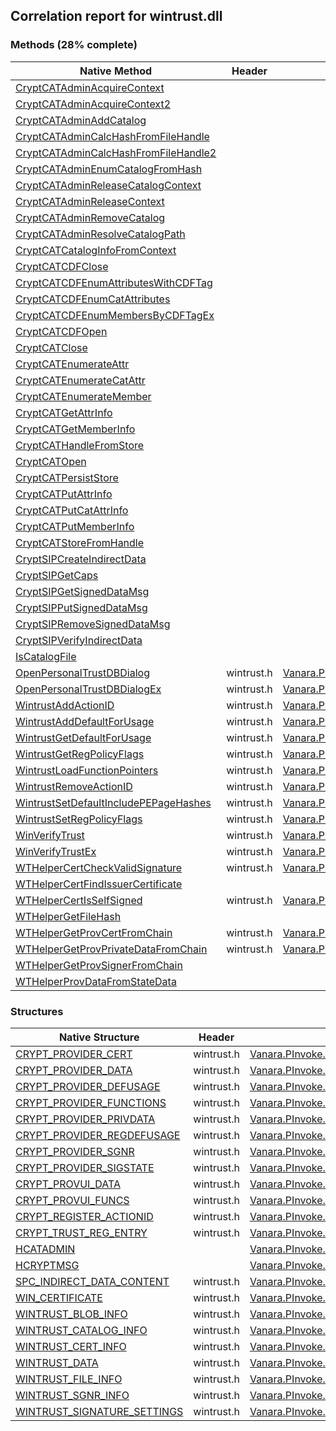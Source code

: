 ## Correlation report for wintrust.dll  
### Methods (28% complete)  
Native Method | Header | Managed Method  
--- | --- | ---  
[CryptCATAdminAcquireContext](https://www.google.com/search?num=5&q=CryptCATAdminAcquireContext+site%3Amicrosoft.com) |  |   
[CryptCATAdminAcquireContext2](https://www.google.com/search?num=5&q=CryptCATAdminAcquireContext2+site%3Amicrosoft.com) |  |   
[CryptCATAdminAddCatalog](https://www.google.com/search?num=5&q=CryptCATAdminAddCatalog+site%3Amicrosoft.com) |  |   
[CryptCATAdminCalcHashFromFileHandle](https://www.google.com/search?num=5&q=CryptCATAdminCalcHashFromFileHandle+site%3Amicrosoft.com) |  |   
[CryptCATAdminCalcHashFromFileHandle2](https://www.google.com/search?num=5&q=CryptCATAdminCalcHashFromFileHandle2+site%3Amicrosoft.com) |  |   
[CryptCATAdminEnumCatalogFromHash](https://www.google.com/search?num=5&q=CryptCATAdminEnumCatalogFromHash+site%3Amicrosoft.com) |  |   
[CryptCATAdminReleaseCatalogContext](https://www.google.com/search?num=5&q=CryptCATAdminReleaseCatalogContext+site%3Amicrosoft.com) |  |   
[CryptCATAdminReleaseContext](https://www.google.com/search?num=5&q=CryptCATAdminReleaseContext+site%3Amicrosoft.com) |  |   
[CryptCATAdminRemoveCatalog](https://www.google.com/search?num=5&q=CryptCATAdminRemoveCatalog+site%3Amicrosoft.com) |  |   
[CryptCATAdminResolveCatalogPath](https://www.google.com/search?num=5&q=CryptCATAdminResolveCatalogPath+site%3Amicrosoft.com) |  |   
[CryptCATCatalogInfoFromContext](https://www.google.com/search?num=5&q=CryptCATCatalogInfoFromContext+site%3Amicrosoft.com) |  |   
[CryptCATCDFClose](https://www.google.com/search?num=5&q=CryptCATCDFClose+site%3Amicrosoft.com) |  |   
[CryptCATCDFEnumAttributesWithCDFTag](https://www.google.com/search?num=5&q=CryptCATCDFEnumAttributesWithCDFTag+site%3Amicrosoft.com) |  |   
[CryptCATCDFEnumCatAttributes](https://www.google.com/search?num=5&q=CryptCATCDFEnumCatAttributes+site%3Amicrosoft.com) |  |   
[CryptCATCDFEnumMembersByCDFTagEx](https://www.google.com/search?num=5&q=CryptCATCDFEnumMembersByCDFTagEx+site%3Amicrosoft.com) |  |   
[CryptCATCDFOpen](https://www.google.com/search?num=5&q=CryptCATCDFOpen+site%3Amicrosoft.com) |  |   
[CryptCATClose](https://www.google.com/search?num=5&q=CryptCATClose+site%3Amicrosoft.com) |  |   
[CryptCATEnumerateAttr](https://www.google.com/search?num=5&q=CryptCATEnumerateAttr+site%3Amicrosoft.com) |  |   
[CryptCATEnumerateCatAttr](https://www.google.com/search?num=5&q=CryptCATEnumerateCatAttr+site%3Amicrosoft.com) |  |   
[CryptCATEnumerateMember](https://www.google.com/search?num=5&q=CryptCATEnumerateMember+site%3Amicrosoft.com) |  |   
[CryptCATGetAttrInfo](https://www.google.com/search?num=5&q=CryptCATGetAttrInfo+site%3Amicrosoft.com) |  |   
[CryptCATGetMemberInfo](https://www.google.com/search?num=5&q=CryptCATGetMemberInfo+site%3Amicrosoft.com) |  |   
[CryptCATHandleFromStore](https://www.google.com/search?num=5&q=CryptCATHandleFromStore+site%3Amicrosoft.com) |  |   
[CryptCATOpen](https://www.google.com/search?num=5&q=CryptCATOpen+site%3Amicrosoft.com) |  |   
[CryptCATPersistStore](https://www.google.com/search?num=5&q=CryptCATPersistStore+site%3Amicrosoft.com) |  |   
[CryptCATPutAttrInfo](https://www.google.com/search?num=5&q=CryptCATPutAttrInfo+site%3Amicrosoft.com) |  |   
[CryptCATPutCatAttrInfo](https://www.google.com/search?num=5&q=CryptCATPutCatAttrInfo+site%3Amicrosoft.com) |  |   
[CryptCATPutMemberInfo](https://www.google.com/search?num=5&q=CryptCATPutMemberInfo+site%3Amicrosoft.com) |  |   
[CryptCATStoreFromHandle](https://www.google.com/search?num=5&q=CryptCATStoreFromHandle+site%3Amicrosoft.com) |  |   
[CryptSIPCreateIndirectData](https://www.google.com/search?num=5&q=CryptSIPCreateIndirectData+site%3Amicrosoft.com) |  |   
[CryptSIPGetCaps](https://www.google.com/search?num=5&q=CryptSIPGetCaps+site%3Amicrosoft.com) |  |   
[CryptSIPGetSignedDataMsg](https://www.google.com/search?num=5&q=CryptSIPGetSignedDataMsg+site%3Amicrosoft.com) |  |   
[CryptSIPPutSignedDataMsg](https://www.google.com/search?num=5&q=CryptSIPPutSignedDataMsg+site%3Amicrosoft.com) |  |   
[CryptSIPRemoveSignedDataMsg](https://www.google.com/search?num=5&q=CryptSIPRemoveSignedDataMsg+site%3Amicrosoft.com) |  |   
[CryptSIPVerifyIndirectData](https://www.google.com/search?num=5&q=CryptSIPVerifyIndirectData+site%3Amicrosoft.com) |  |   
[IsCatalogFile](https://www.google.com/search?num=5&q=IsCatalogFile+site%3Amicrosoft.com) |  |   
[OpenPersonalTrustDBDialog](http://msdn2.microsoft.com/en-us/library/25f1d012-0c82-4992-b924-b539d4c6dc5f) | wintrust.h | [Vanara.PInvoke.WinTrust.OpenPersonalTrustDBDialog](https://github.com/dahall/Vanara/search?l=C%23&q=OpenPersonalTrustDBDialog)  
[OpenPersonalTrustDBDialogEx](http://msdn2.microsoft.com/en-us/library/5e4dbccd-4cd0-4525-85dc-3327a5b713a1) | wintrust.h | [Vanara.PInvoke.WinTrust.OpenPersonalTrustDBDialogEx](https://github.com/dahall/Vanara/search?l=C%23&q=OpenPersonalTrustDBDialogEx)  
[WintrustAddActionID](http://msdn2.microsoft.com/en-us/library/3b282342-9c86-42fa-b745-e5194d2885dc) | wintrust.h | [Vanara.PInvoke.WinTrust.WintrustAddActionID](https://github.com/dahall/Vanara/search?l=C%23&q=WintrustAddActionID)  
[WintrustAddDefaultForUsage](http://msdn2.microsoft.com/en-us/library/511D05BD-0F8C-45B8-A1B0-D3C7AAFECCFC) | wintrust.h | [Vanara.PInvoke.WinTrust.WintrustAddDefaultForUsage](https://github.com/dahall/Vanara/search?l=C%23&q=WintrustAddDefaultForUsage)  
[WintrustGetDefaultForUsage](http://msdn2.microsoft.com/en-us/library/B2ED5489-792F-4B00-A21E-EE1B1462D1C8) | wintrust.h | [Vanara.PInvoke.WinTrust.WintrustGetDefaultForUsage](https://github.com/dahall/Vanara/search?l=C%23&q=WintrustGetDefaultForUsage)  
[WintrustGetRegPolicyFlags](http://msdn2.microsoft.com/en-us/library/f5e79ac8-9a70-4e79-ae4f-e128bd8c84de) | wintrust.h | [Vanara.PInvoke.WinTrust.WintrustGetRegPolicyFlags](https://github.com/dahall/Vanara/search?l=C%23&q=WintrustGetRegPolicyFlags)  
[WintrustLoadFunctionPointers](http://msdn2.microsoft.com/en-us/library/c36db226-34b4-4a31-b8c6-b9d124acc669) | wintrust.h | [Vanara.PInvoke.WinTrust.WintrustLoadFunctionPointers](https://github.com/dahall/Vanara/search?l=C%23&q=WintrustLoadFunctionPointers)  
[WintrustRemoveActionID](http://msdn2.microsoft.com/en-us/library/d1c84b69-4886-4cb4-99c5-294bd9d8228b) | wintrust.h | [Vanara.PInvoke.WinTrust.WintrustRemoveActionID](https://github.com/dahall/Vanara/search?l=C%23&q=WintrustRemoveActionID)  
[WintrustSetDefaultIncludePEPageHashes](http://msdn2.microsoft.com/en-us/library/af48e570-e71d-488f-831c-35834242db3c) | wintrust.h | [Vanara.PInvoke.WinTrust.WintrustSetDefaultIncludePEPageHashes](https://github.com/dahall/Vanara/search?l=C%23&q=WintrustSetDefaultIncludePEPageHashes)  
[WintrustSetRegPolicyFlags](http://msdn2.microsoft.com/en-us/library/8aaeecd0-3814-42a0-9e5b-82b0b220bc9a) | wintrust.h | [Vanara.PInvoke.WinTrust.WintrustSetRegPolicyFlags](https://github.com/dahall/Vanara/search?l=C%23&q=WintrustSetRegPolicyFlags)  
[WinVerifyTrust](http://msdn2.microsoft.com/en-us/library/b7efac6a-ac9f-477a-aada-63fe32208e6f) | wintrust.h | [Vanara.PInvoke.WinTrust.WinVerifyTrust](https://github.com/dahall/Vanara/search?l=C%23&q=WinVerifyTrust)  
[WinVerifyTrustEx](http://msdn2.microsoft.com/en-us/library/209c9953-a4a5-4ff0-961f-92e97ccce23d) | wintrust.h | [Vanara.PInvoke.WinTrust.WinVerifyTrustEx](https://github.com/dahall/Vanara/search?l=C%23&q=WinVerifyTrustEx)  
[WTHelperCertCheckValidSignature](http://msdn2.microsoft.com/en-us/library/d46eea18-03cb-4199-873e-0e9e13061598) | wintrust.h | [Vanara.PInvoke.WinTrust.WTHelperCertCheckValidSignature](https://github.com/dahall/Vanara/search?l=C%23&q=WTHelperCertCheckValidSignature)  
[WTHelperCertFindIssuerCertificate](https://www.google.com/search?num=5&q=WTHelperCertFindIssuerCertificate+site%3Amicrosoft.com) |  |   
[WTHelperCertIsSelfSigned](http://msdn2.microsoft.com/en-us/library/456b8c8c-6ca3-469a-a415-e72109696bf5) | wintrust.h | [Vanara.PInvoke.WinTrust.WTHelperCertIsSelfSigned](https://github.com/dahall/Vanara/search?l=C%23&q=WTHelperCertIsSelfSigned)  
[WTHelperGetFileHash](https://www.google.com/search?num=5&q=WTHelperGetFileHash+site%3Amicrosoft.com) |  |   
[WTHelperGetProvCertFromChain](http://msdn2.microsoft.com/en-us/library/047278fe-37d5-4fd6-8b36-9e28ead0cc5a) | wintrust.h | [Vanara.PInvoke.WinTrust.WTHelperGetProvCertFromChain](https://github.com/dahall/Vanara/search?l=C%23&q=WTHelperGetProvCertFromChain)  
[WTHelperGetProvPrivateDataFromChain](http://msdn2.microsoft.com/en-us/library/67a718a2-47ca-4c45-a939-99dd8311dc6d) | wintrust.h | [Vanara.PInvoke.WinTrust.WTHelperGetProvPrivateDataFromChain](https://github.com/dahall/Vanara/search?l=C%23&q=WTHelperGetProvPrivateDataFromChain)  
[WTHelperGetProvSignerFromChain](https://www.google.com/search?num=5&q=WTHelperGetProvSignerFromChain+site%3Amicrosoft.com) |  |   
[WTHelperProvDataFromStateData](https://www.google.com/search?num=5&q=WTHelperProvDataFromStateData+site%3Amicrosoft.com) |  |   
### Structures  
Native Structure | Header | Managed Structure  
--- | --- | ---  
[CRYPT_PROVIDER_CERT](http://msdn2.microsoft.com/en-us/library/622e7a72-445a-4820-b236-1c90dad08351) | wintrust.h | [Vanara.PInvoke.WinTrust.CRYPT_PROVIDER_CERT](https://github.com/dahall/Vanara/search?l=C%23&q=CRYPT_PROVIDER_CERT)  
[CRYPT_PROVIDER_DATA](http://msdn2.microsoft.com/en-us/library/86f819f0-c243-45ba-8b7b-97ed906e6e8a) | wintrust.h | [Vanara.PInvoke.WinTrust.CRYPT_PROVIDER_DATA](https://github.com/dahall/Vanara/search?l=C%23&q=CRYPT_PROVIDER_DATA)  
[CRYPT_PROVIDER_DEFUSAGE](http://msdn2.microsoft.com/en-us/library/28A93F39-0CBC-432C-841B-83B54A50EA14) | wintrust.h | [Vanara.PInvoke.WinTrust.CRYPT_PROVIDER_DEFUSAGE](https://github.com/dahall/Vanara/search?l=C%23&q=CRYPT_PROVIDER_DEFUSAGE)  
[CRYPT_PROVIDER_FUNCTIONS](http://msdn2.microsoft.com/en-us/library/2c00f8ec-e262-4df8-8984-a2702a4162bf) | wintrust.h | [Vanara.PInvoke.WinTrust.CRYPT_PROVIDER_FUNCTIONS](https://github.com/dahall/Vanara/search?l=C%23&q=CRYPT_PROVIDER_FUNCTIONS)  
[CRYPT_PROVIDER_PRIVDATA](http://msdn2.microsoft.com/en-us/library/499e4d9b-991a-4317-bc74-a1dfb6609a70) | wintrust.h | [Vanara.PInvoke.WinTrust.CRYPT_PROVIDER_PRIVDATA](https://github.com/dahall/Vanara/search?l=C%23&q=CRYPT_PROVIDER_PRIVDATA)  
[CRYPT_PROVIDER_REGDEFUSAGE](http://msdn2.microsoft.com/en-us/library/A6047CBA-E4BA-4A31-B700-C368CFB57895) | wintrust.h | [Vanara.PInvoke.WinTrust.CRYPT_PROVIDER_REGDEFUSAGE](https://github.com/dahall/Vanara/search?l=C%23&q=CRYPT_PROVIDER_REGDEFUSAGE)  
[CRYPT_PROVIDER_SGNR](http://msdn2.microsoft.com/en-us/library/39cf9a03-768d-4ae0-a19d-17652181dbe4) | wintrust.h | [Vanara.PInvoke.WinTrust.CRYPT_PROVIDER_SGNR](https://github.com/dahall/Vanara/search?l=C%23&q=CRYPT_PROVIDER_SGNR)  
[CRYPT_PROVIDER_SIGSTATE](http://msdn2.microsoft.com/en-us/library/B362A161-6B92-41B0-AE81-337EB42502D8) | wintrust.h | [Vanara.PInvoke.WinTrust.CRYPT_PROVIDER_SIGSTATE](https://github.com/dahall/Vanara/search?l=C%23&q=CRYPT_PROVIDER_SIGSTATE)  
[CRYPT_PROVUI_DATA](http://msdn2.microsoft.com/en-us/library/86f819f0-c243-45ba-8b7b-97ed906e6e8a) | wintrust.h | [Vanara.PInvoke.WinTrust.CRYPT_PROVUI_DATA](https://github.com/dahall/Vanara/search?l=C%23&q=CRYPT_PROVUI_DATA)  
[CRYPT_PROVUI_FUNCS](http://msdn2.microsoft.com/en-us/library/7cdc32ea-b28a-400f-ad8a-984f86bb95fd) | wintrust.h | [Vanara.PInvoke.WinTrust.CRYPT_PROVUI_FUNCS](https://github.com/dahall/Vanara/search?l=C%23&q=CRYPT_PROVUI_FUNCS)  
[CRYPT_REGISTER_ACTIONID](http://msdn2.microsoft.com/en-us/library/0b2b482f-f087-4be7-b17f-91c287c3460d) | wintrust.h | [Vanara.PInvoke.WinTrust.CRYPT_REGISTER_ACTIONID](https://github.com/dahall/Vanara/search?l=C%23&q=CRYPT_REGISTER_ACTIONID)  
[CRYPT_TRUST_REG_ENTRY](http://msdn2.microsoft.com/en-us/library/1a531219-f254-4057-934b-af95bfe0bb83) | wintrust.h | [Vanara.PInvoke.WinTrust.CRYPT_TRUST_REG_ENTRY](https://github.com/dahall/Vanara/search?l=C%23&q=CRYPT_TRUST_REG_ENTRY)  
[HCATADMIN](https://www.google.com/search?num=5&q=HCATADMIN+site%3Amicrosoft.com) |  | [Vanara.PInvoke.WinTrust.HCATADMIN](https://github.com/dahall/Vanara/search?l=C%23&q=HCATADMIN)  
[HCRYPTMSG](https://www.google.com/search?num=5&q=HCRYPTMSG+site%3Amicrosoft.com) |  | [Vanara.PInvoke.WinTrust.HCRYPTMSG](https://github.com/dahall/Vanara/search?l=C%23&q=HCRYPTMSG)  
[SPC_INDIRECT_DATA_CONTENT](http://msdn2.microsoft.com/en-us/library/BD790CA5-9C51-4483-93C1-5492154BF913) | wintrust.h | [Vanara.PInvoke.WinTrust.SPC_INDIRECT_DATA_CONTENT](https://github.com/dahall/Vanara/search?l=C%23&q=SPC_INDIRECT_DATA_CONTENT)  
[WIN_CERTIFICATE](http://msdn2.microsoft.com/en-us/library/AC666871-265B-4D09-B7A6-DEC48D4645FD) | wintrust.h | [Vanara.PInvoke.WinTrust.WIN_CERTIFICATE](https://github.com/dahall/Vanara/search?l=C%23&q=WIN_CERTIFICATE)  
[WINTRUST_BLOB_INFO](http://msdn2.microsoft.com/en-us/library/8b13d355-4d24-4d8e-aae3-db16467999be) | wintrust.h | [Vanara.PInvoke.WinTrust.WINTRUST_BLOB_INFO](https://github.com/dahall/Vanara/search?l=C%23&q=WINTRUST_BLOB_INFO)  
[WINTRUST_CATALOG_INFO](http://msdn2.microsoft.com/en-us/library/5d095e0f-c8c9-4717-b23a-985737b78431) | wintrust.h | [Vanara.PInvoke.WinTrust.WINTRUST_CATALOG_INFO](https://github.com/dahall/Vanara/search?l=C%23&q=WINTRUST_CATALOG_INFO)  
[WINTRUST_CERT_INFO](http://msdn2.microsoft.com/en-us/library/6522d1f0-3d96-4499-9220-23288122e0e6) | wintrust.h | [Vanara.PInvoke.WinTrust.WINTRUST_CERT_INFO](https://github.com/dahall/Vanara/search?l=C%23&q=WINTRUST_CERT_INFO)  
[WINTRUST_DATA](http://msdn2.microsoft.com/en-us/library/8fb68f44-6f69-4eac-90de-02689e3e86cf) | wintrust.h | [Vanara.PInvoke.WinTrust.WINTRUST_DATA](https://github.com/dahall/Vanara/search?l=C%23&q=WINTRUST_DATA)  
[WINTRUST_FILE_INFO](http://msdn2.microsoft.com/en-us/library/3c3bef86-a2ed-47d1-a726-90630433358a) | wintrust.h | [Vanara.PInvoke.WinTrust.WINTRUST_FILE_INFO](https://github.com/dahall/Vanara/search?l=C%23&q=WINTRUST_FILE_INFO)  
[WINTRUST_SGNR_INFO](http://msdn2.microsoft.com/en-us/library/04e62bfa-efe4-428a-ae6b-58c2377fd5ba) | wintrust.h | [Vanara.PInvoke.WinTrust.WINTRUST_SGNR_INFO](https://github.com/dahall/Vanara/search?l=C%23&q=WINTRUST_SGNR_INFO)  
[WINTRUST_SIGNATURE_SETTINGS](http://msdn2.microsoft.com/en-us/library/E0F526B4-AFDE-4481-B49F-EE7467F97A46) | wintrust.h | [Vanara.PInvoke.WinTrust.WINTRUST_SIGNATURE_SETTINGS](https://github.com/dahall/Vanara/search?l=C%23&q=WINTRUST_SIGNATURE_SETTINGS)  
